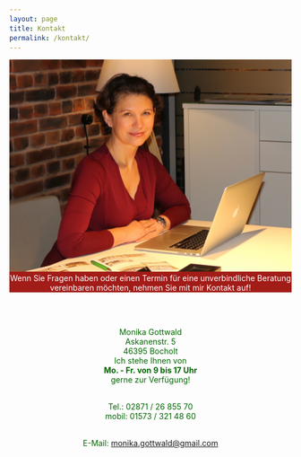 ```yaml
---
layout: page
title: Kontakt
permalink: /kontakt/
---
```

<link rel="stylesheet" href="/css/simplegrid.css">
<div class="grid" style="background: rgb(162, 28, 24);background: rgba(162, 28, 24, 1);">
<div class="col-1-12">
</div>
    <div class="col-4-12">
       <div class="content">
	   <img src="/img/monika-kontakt.jpg">
	   </div>
	   </div>
	   <div class="col-7-12">
       <div class="content" style="font:arial;color:white;text-align:center">
	   Wenn Sie Fragen haben oder einen Termin
für eine unverbindliche Beratung vereinbaren möchten,
nehmen Sie mit mir Kontakt auf!
	   </div>
	   </div>
</div>

<br><br>

<div class="grid" style="color:#006600;text-align:center">
    <div class="col-5-12">
       <div class="content">
	   Monika Gottwald<br>
	   Askanenstr. 5<br>
	   46395 Bocholt
	   </div>
	   </div>
	   <div class="col-7-12">
       <div class="content" style="font:arial;color:#006600;text-align:center">
Ich stehe Ihnen von<br>
<b>Mo. - Fr. von 9 bis 17 Uhr</b><br>
gerne zur Verfügung!<br><br>

Tel.: 02871 / 26 855 70<br>
mobil: 01573 / 321 48 60<br><br>

E-Mail: <a href="mailto:monika.gottwald@gmail.com">monika.gottwald@gmail.com</a>
	   </div>
	   </div>
</div>

